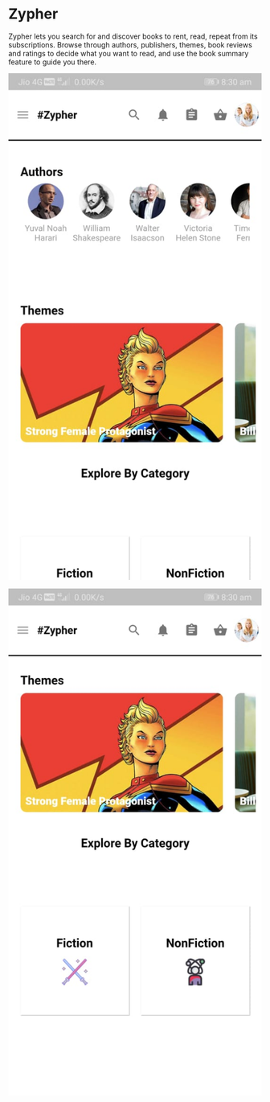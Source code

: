 # Zypher

Zypher lets you search for and discover books to rent, read, repeat from its subscriptions. Browse through authors, publishers, themes, book reviews and ratings to decide what you want to read, and use the book summary feature to guide you there.










![alt text](https://github.com/RAFI-006/Zypher/blob/master/zypher/screenshots/WhatsApp%20Image%202019-10-06%20at%2008.30.49.jpeg)














![alt text](https://github.com/RAFI-006/Zypher/blob/master/zypher/screenshots/WhatsApp%20Image%202019-10-06%20at%2008.30.50.jpeg)
